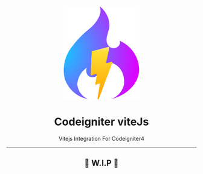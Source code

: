 <div align="center">
	<img width="200px" src="src/logo.svg">
  	<h1>Codeigniter viteJs</h1>
  	<p>Vitejs Integration For Codeigniter4</p>
	<hr />
	<h2>🚧 W.I.P 🚧</h2>
</div>
